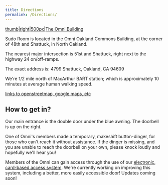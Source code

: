 ```yaml
---
title: Directions
permalink: /Directions/
---
```


[thumb|right|500px|The Omni Building](/image:Theomni.jpg "wikilink")

Sudo Room is located in the Omni Oakland Commons Building, at the corner of 48th and Shattuck, in North Oakland.

The nearest major intersection is 51st and Shattuck, right next to the highway 24 on/off-ramps.

The exact address is: 4799 Shattuck, Oakland, CA 94609

We're 1/2 mile north of MacArthur BART station; which is approximately 10 minutes at average human walking speed.

[links to openstreetmap, google maps, etc](https://tools.wmflabs.org/geohack/geohack.php?pagename=The_Omni&params=37.835135_N_-122.263910_E_region:US_type:landmark)

How to get in?
--------------

Our main entrance is the double door under the blue awning. The doorbell is up on the right.

One of Omni's members made a temporary, makeshift button-dinger, for those who can't reach it without assistance. If the dinger is missing, and you are unable to reach the doorbell on your own, please knock loudly and hopefully we'll hear you!

Members of the Omni can gain access through the use of our [electronic, card-based access system](/Door_Access "wikilink"). We're currently working on improving this system, including a better, more easily accessible door! Updates coming soon!